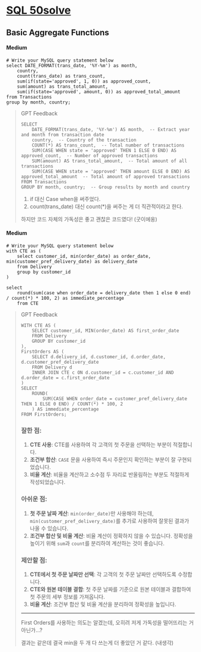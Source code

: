 # [SQL 50solve](https://leetcode.com/studyplan/top-sql-50/)



## Basic Aggregate Functions

#### Medium

```mysql
# Write your MySQL query statement below
select DATE_FORMAT(trans_date, '%Y-%m') as month, 
    country, 
    count(trans_date) as trans_count, 
    sum(if(state='approved', 1, 0)) as approved_count,
    sum(amount) as trans_total_amount, 
    sum(if(state='approved', amount, 0)) as approved_total_amount
from Transactions
group by month, country;
```



> GPT Feedback
>
> ```mysql
> SELECT 
>     DATE_FORMAT(trans_date, '%Y-%m') AS month,  -- Extract year and month from transaction date
>     country,  -- Country of the transaction
>     COUNT(*) AS trans_count,  -- Total number of transactions
>     SUM(CASE WHEN state = 'approved' THEN 1 ELSE 0 END) AS approved_count,  -- Number of approved transactions
>     SUM(amount) AS trans_total_amount,  -- Total amount of all transactions
>     SUM(CASE WHEN state = 'approved' THEN amount ELSE 0 END) AS approved_total_amount  -- Total amount of approved transactions
> FROM Transactions
> GROUP BY month, country;  -- Group results by month and country
> ```
>
> 1) if 대신 Case when을 써주었다.
> 2) count(trans_date) 대신 count(*)을 써주는 게 더 직관적이라고 한다.
>
> 하지만 코드 자체의 가독성은 좋고 괜찮은 코드였다! (굿이에옹)



#### Medium

```mysql
# Write your MySQL query statement below
with CTE as (
    select customer_id, min(order_date) as order_date, min(customer_pref_delivery_date) as delivery_date
    from Delivery
    group by customer_id
)

select 
    round(sum(case when order_date = delivery_date then 1 else 0 end) / count(*) * 100, 2) as immediate_percentage
    from CTE
```

> GPT Feedback
>
> ```mysql
> WITH CTE AS (
>     SELECT customer_id, MIN(order_date) AS first_order_date
>     FROM Delivery
>     GROUP BY customer_id
> ),
> FirstOrders AS (
>     SELECT d.delivery_id, d.customer_id, d.order_date, d.customer_pref_delivery_date
>     FROM Delivery d
>     INNER JOIN CTE c ON d.customer_id = c.customer_id AND d.order_date = c.first_order_date
> )
> SELECT 
>     ROUND(
>         SUM(CASE WHEN order_date = customer_pref_delivery_date THEN 1 ELSE 0 END) / COUNT(*) * 100, 2
>     ) AS immediate_percentage
> FROM FirstOrders;
> ```
>
> ### 잘한 점:
>
> 1. **CTE 사용**: CTE를 사용하여 각 고객의 첫 주문을 선택하는 부분이 적절합니다.
> 2. **조건부 합산**: `CASE` 문을 사용하여 즉시 주문인지 확인하는 부분이 잘 구현되었습니다.
> 3. **비율 계산**: 비율을 계산하고 소수점 두 자리로 반올림하는 부분도 적절하게 작성되었습니다.
>
> ### 아쉬운 점:
>
> 1. **첫 주문 날짜 계산**: `min(order_date)`만 사용해야 하는데, `min(customer_pref_delivery_date)`를 추가로 사용하여 잘못된 결과가 나올 수 있습니다.
> 2. **조건부 합산 및 비율 계산**: 비율 계산이 정확하지 않을 수 있습니다. 정확성을 높이기 위해 `sum`과 `count`를 분리하여 계산하는 것이 좋습니다.
>
> ### 제안할 점:
>
> 1. **CTE에서 첫 주문 날짜만 선택**: 각 고객의 첫 주문 날짜만 선택하도록 수정합니다.
> 2. **CTE와 원본 테이블 결합**: 첫 주문 날짜를 기준으로 원본 테이블과 결합하여 첫 주문의 세부 정보를 가져옵니다.
> 3. **비율 계산**: 조건부 합산 및 비율 계산을 분리하여 정확성을 높입니다.
>
> ---
>
> First Orders를 사용하는 의도는 알겠는데, 오히려 저게 가독성을 떨어뜨리는 거 아닌가...?
>
> 결과는 같은데 결국 min을 두 개 다 쓰는게 더 좋았던 거 같다. (내생각)

